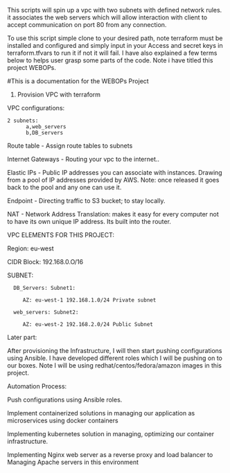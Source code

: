 
This scripts will spin up a vpc with two subnets with defined network rules.
it associates the web servers which will allow interaction with client to accept communication on port 80 from any connection.

To use this script simple clone to your desired path, note terraform must be installed and configured and simply input in your Access and secret keys in terraform.tfvars to run it if not it will fail. I have also explained a few terms below to helps user grasp some parts of the code. Note i have titled this project WEBOPs.



#This is a documentation for the WEBOPs Project

1. Provision VPC with terraform

  VPC configurations:

    2 subnets:
          a,web_servers
          b,DB_servers

Route table - Assign route tables to subnets

Internet Gateways - Routing your vpc to the internet..

Elastic IPs - Public IP addresses you can associate with instances. Drawing from a pool of IP addresses provided by AWS. Note: once released it               goes back to the pool and any one can use it.

Endpoint - Directing traffic to S3 bucket; to stay locally.


NAT - Network Address Translation: makes it easy for every computer not to have its own unique IP address. Its built into the router.





VPC ELEMENTS FOR THIS PROJECT:

Region: eu-west

CIDR Block: 192.168.0.O/16

SUBNET:

      DB_Servers: Subnet1:
      
         AZ: eu-west-1 192.168.1.0/24 Private subnet
         
      web_servers: Subnet2:
      
         AZ: eu-west-2 192.168.2.0/24 Public Subnet

    



Later part:


After provisioning the Infrastructure, I will then start pushing configurations using Ansible. I have developed different roles which I will be pushing on to our boxes. Note I will be using redhat/centos/fedora/amazon images in this project.

Automation Process: 


Push configurations using Ansible roles.


Implement containerized solutions in managing our application as microservices using docker containers


Implementing kubernetes solution in managing, optimizing our container infrastructure.


Implementing Nginx web server as a reverse proxy and load balancer to Managing Apache servers in this environment


